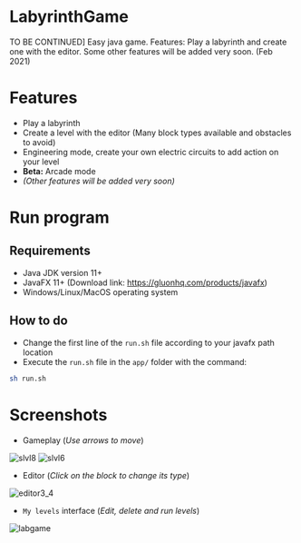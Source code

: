 # LabyrinthGame
TO BE CONTINUED] Easy java game. Features: Play a labyrinth and create one with the editor. Some other features will be added very soon. (Feb 2021)

# Features
* Play a labyrinth 
* Create a level with the editor (Many block types available and obstacles to avoid)
* Engineering mode, create your own electric circuits to add action on your level
* **Beta:** Arcade mode
* *(Other features will be added very soon)*

# Run program
## Requirements
* Java JDK version 11+
* JavaFX 11+ (Download link: https://gluonhq.com/products/javafx)
* Windows/Linux/MacOS operating system

## How to do
* Change the first line of the `run.sh` file according to your javafx path location
* Execute the `run.sh` file in the `app/` folder with the command:
```bash
sh run.sh
```

# Screenshots
* Gameplay (*Use arrows to move*)

![slvl8](https://user-images.githubusercontent.com/61402409/133892713-7ceba2d7-258f-4487-8f28-ba2a4403cf81.png)
![slvl6](https://user-images.githubusercontent.com/61402409/133892711-703bad4a-b670-46ee-86e9-e811b87e280d.png)
* Editor (*Click on the block to change its type*)

![editor3_4](https://user-images.githubusercontent.com/61402409/133609868-f92db532-ac04-4317-a8bd-41371f69a173.png)
* `My levels` interface (*Edit, delete and run levels*)

![labgame](https://user-images.githubusercontent.com/61402409/121567737-37915380-ca1f-11eb-8de0-25b3fea0f7ad.png)
